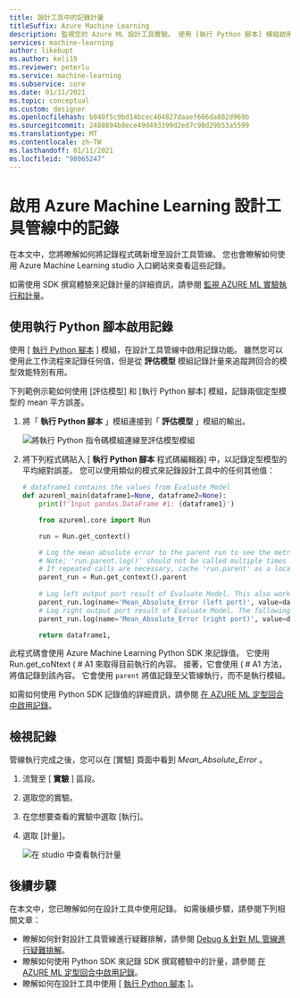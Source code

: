 ```yaml
---
title: 設計工具中的記錄計量
titleSuffix: Azure Machine Learning
description: 監視您的 Azure ML 設計工具實驗。 使用 [執行 Python 腳本] 模組啟用記錄，並在 studio 中查看記錄的結果。
services: machine-learning
author: likebupt
ms.author: keli19
ms.reviewer: peterlu
ms.service: machine-learning
ms.subservice: core
ms.date: 01/11/2021
ms.topic: conceptual
ms.custom: designer
ms.openlocfilehash: b940f5c9bd14bcec404827daaef666da802d969b
ms.sourcegitcommit: 2488894b8ece49d493399d2ed7c98d29b53a5599
ms.translationtype: MT
ms.contentlocale: zh-TW
ms.lasthandoff: 01/11/2021
ms.locfileid: "98065247"
---
```

# <a name="enable-logging-in-azure-machine-learning-designer-pipelines"></a>啟用 Azure Machine Learning 設計工具管線中的記錄


在本文中，您將瞭解如何將記錄程式碼新增至設計工具管線。 您也會瞭解如何使用 Azure Machine Learning studio 入口網站來查看這些記錄。

如需使用 SDK 撰寫體驗來記錄計量的詳細資訊，請參閱 [監視 AZURE ML 實驗執行和計量](how-to-track-experiments.md)。

## <a name="enable-logging-with-execute-python-script"></a>使用執行 Python 腳本啟用記錄

使用 [ [執行 Python 腳本](./algorithm-module-reference/execute-python-script.md) ] 模組，在設計工具管線中啟用記錄功能。 雖然您可以使用此工作流程來記錄任何值，但是從 __評估模型__ 模組記錄計量來追蹤跨回合的模型效能特別有用。

下列範例示範如何使用 [評估模型] 和 [執行 Python 腳本] 模組，記錄兩個定型模型的 mean 平方誤差。

1. 將「 __執行 Python 腳本__ 」模組連接到「 __評估模型__ 」模組的輸出。

    ![將執行 Python 指令碼模組連線至評估模型模組](./media/how-to-track-experiments/designer-logging-pipeline.png)

1. 將下列程式碼貼入 [ __執行 Python 腳本__ 程式碼編輯器] 中，以記錄定型模型的平均絕對誤差。 您可以使用類似的模式來記錄設計工具中的任何其他值：

    ```python
    # dataframe1 contains the values from Evaluate Model
    def azureml_main(dataframe1=None, dataframe2=None):
        print(f'Input pandas.DataFrame #1: {dataframe1}')
    
        from azureml.core import Run
    
        run = Run.get_context()
    
        # Log the mean absolute error to the parent run to see the metric in the run details page.
        # Note: 'run.parent.log()' should not be called multiple times because of performance issues.
        # If repeated calls are necessary, cache 'run.parent' as a local variable and call 'log()' on that variable.
        parent_run = Run.get_context().parent
        
        # Log left output port result of Evaluate Model. This also works when evaluate only 1 model.
        parent_run.log(name='Mean_Absolute_Error (left port)', value=dataframe1['Mean_Absolute_Error'][0])
        # Log right output port result of Evaluate Model. The following line should be deleted if you only connect one Score Module to the` left port of Evaluate Model module.
        parent_run.log(name='Mean_Absolute_Error (right port)', value=dataframe1['Mean_Absolute_Error'][1])

        return dataframe1,
    ```
    
此程式碼會使用 Azure Machine Learning Python SDK 來記錄值。 它使用 Run.get_coNtext ( # A1 來取得目前執行的內容。 接著，它會使用 ( # A1 方法，將值記錄到該內容。 它會使用 `parent` 將值記錄至父管線執行，而不是執行模組。

如需如何使用 Python SDK 記錄值的詳細資訊，請參閱 [在 AZURE ML 定型回合中啟用記錄](how-to-track-experiments.md)。

## <a name="view-logs"></a>檢視記錄

管線執行完成之後，您可以在 [實驗] 頁面中看到 *Mean_Absolute_Error* 。

1. 流覽至 [ **實驗** ] 區段。
1. 選取您的實驗。
1. 在您想要查看的實驗中選取 [執行]。
1. 選取 [計量]。

    ![在 studio 中查看執行計量](./media/how-to-track-experiments/experiment-page-metrics-across-runs.png)

## <a name="next-steps"></a>後續步驟

在本文中，您已瞭解如何在設計工具中使用記錄。 如需後續步驟，請參閱下列相關文章：


* 瞭解如何針對設計工具管線進行疑難排解，請參閱 [Debug & 針對 ML 管線進行疑難排解](how-to-debug-pipelines.md#azure-machine-learning-designer)。
* 瞭解如何使用 Python SDK 來記錄 SDK 撰寫體驗中的計量，請參閱 [在 AZURE ML 定型回合中啟用記錄](how-to-track-experiments.md)。
* 瞭解如何在設計工具中使用 [ [執行 Python 腳本](./algorithm-module-reference/execute-python-script.md) ]。
